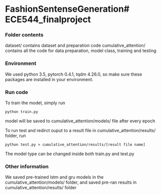 # FashionSentenseGeneration# ECE544_finalproject

### Folder contents
dataset/ contains dataset and preparation code
cumulative_attention/ contains all the code for data preparation, model class, training and testing

### Environment
We used python 3.5, pytorch 0.4.1, tqdm 4.26.0, so make sure these packages are installed in your environment.

### Run code
To train the model, simply run
```
python train.py
```
model will be saved to cumulative_attention/models/ file after every epoch 

To run test and redirct ouput to a result file in cumulative_attention/results/ folder, run
```
python test.py > cumulative_attention/results/[result file name]
```

The model type can be changed inside both train.py and test.py

### Other information
We saved pre-trained lstm and gru models in the cumulative_attention/models/ folder, and saved pre-ran results in cumulative_attention/results/ folder
